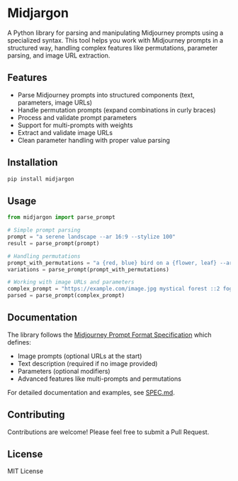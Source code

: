 # Midjargon

A Python library for parsing and manipulating Midjourney prompts using a specialized syntax. This tool helps you work with Midjourney prompts in a structured way, handling complex features like permutations, parameter parsing, and image URL extraction.

## Features

- Parse Midjourney prompts into structured components (text, parameters, image URLs)
- Handle permutation prompts (expand combinations in curly braces)
- Process and validate prompt parameters
- Support for multi-prompts with weights
- Extract and validate image URLs
- Clean parameter handling with proper value parsing

## Installation

```bash
pip install midjargon
```

## Usage

```python
from midjargon import parse_prompt

# Simple prompt parsing
prompt = "a serene landscape --ar 16:9 --stylize 100"
result = parse_prompt(prompt)

# Handling permutations
prompt_with_permutations = "a {red, blue} bird on a {flower, leaf} --ar 16:9"
variations = parse_prompt(prompt_with_permutations)

# Working with image URLs and parameters
complex_prompt = "https://example.com/image.jpg mystical forest ::2 foggy mountains ::1 --chaos 20"
parsed = parse_prompt(complex_prompt)
```

## Documentation

The library follows the [Midjourney Prompt Format Specification](SPEC.md) which defines:

- Image prompts (optional URLs at the start)
- Text description (required if no image provided)
- Parameters (optional modifiers)
- Advanced features like multi-prompts and permutations

For detailed documentation and examples, see [SPEC.md](SPEC.md).

## Contributing

Contributions are welcome! Please feel free to submit a Pull Request.

## License

MIT License 